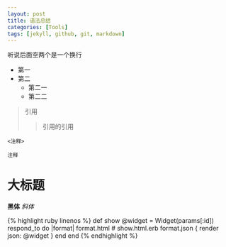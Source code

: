 ```yaml
---
layout: post
title: 语法总结
categories: [Tools]
tags: [jekyll, github, git, markdown]
---
```

听说后面空两个是一个换行  

- 第一
- 第二
  + 第二一
  + 第二二

>引用
> > 引用的引用  

`<注释>`   

    注释  

大标题
======

  **黑体**
  *斜体*

{% highlight ruby linenos %}
def show
  @widget = Widget(params[:id])
  respond_to do |format|
    format.html # show.html.erb
    format.json { render json: @widget }
  end
end
{% endhighlight %}    
